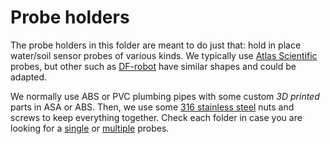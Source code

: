 # Probe holders

The probe holders in this folder are meant to do just that: hold in place water/soil sensor probes of various kinds. We typically use [Atlas Scientific](https://atlas-scientific.com/) probes, but other such as [DF-robot](https://www.dfrobot.com/search-water%20sensor.html) have similar shapes and could be adapted.

We normally use ABS or PVC plumbing pipes with some custom _3D printed_ parts in ASA or ABS. Then, we use some [316 stainless steel](https://en.wikipedia.org/wiki/Marine_grade_stainless) nuts and screws to keep everything together. Check each folder in case you are looking for a [single](single/) or [multiple](multiple/) probes.

<!-- ![](/assets/images/water/water-station-pipe vid.gif) -->